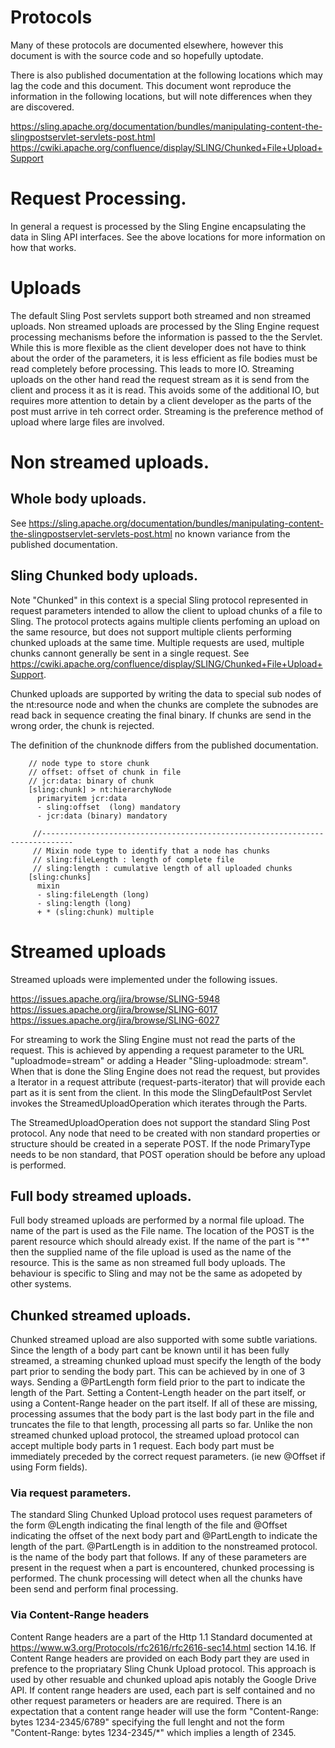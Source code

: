 # Protocols

Many of these protocols are documented elsewhere, however this document is with the source code and so hopefully uptodate.

There is also published documentation at the following locations which may lag the code and this document. This document wont
reproduce the information in the following locations, but will note differences when they are discovered.

https://sling.apache.org/documentation/bundles/manipulating-content-the-slingpostservlet-servlets-post.html
https://cwiki.apache.org/confluence/display/SLING/Chunked+File+Upload+Support

# Request Processing.

In general a request is processed by the Sling Engine encapsulating the data in Sling API interfaces. See the above locations
for more information on how that works.

# Uploads

The default Sling Post servlets support both streamed and non streamed uploads. Non streamed uploads are processed by the
Sling Engine request processing mechanisms before the information is passed to the the Servlet. While this is more flexible
as the client developer does not have to think about the order of the parameters, it is less efficient as file bodies must
be read completely before processing. This leads to more IO. Streaming uploads on the other hand read the request stream
as it is send from the client and process it as it is read. This avoids some of the additional IO, but requires more attention
to detain by a client developer as the parts of the post must arrive in teh correct order. Streaming is the preference method
of upload where large files are involved.

# Non streamed uploads.

## Whole body uploads.

See https://sling.apache.org/documentation/bundles/manipulating-content-the-slingpostservlet-servlets-post.html
no known variance from the published documentation.

## Sling Chunked body uploads.

Note "Chunked" in this context is a special Sling protocol represented in request parameters intended to allow the client
to upload chunks of a file to Sling. The protocol protects agains multiple clients perfoming an upload on the same resource, 
but does not support multiple clients performing chunked uploads at the same time. Multiple requests are used, multiple chunks cannont
generally be sent in a single request.
See https://cwiki.apache.org/confluence/display/SLING/Chunked+File+Upload+Support.

Chunked uploads are supported by writing the data to special sub nodes of the nt:resource node and when the chunks are complete the subnodes are
read back in sequence creating the final binary. If chunks are send in the wrong order, the chunk is rejected.

The definition of the chunknode differs from the published documentation.

        // node type to store chunk
        // offset: offset of chunk in file
        // jcr:data: binary of chunk
        [sling:chunk] > nt:hierarchyNode
          primaryitem jcr:data
          - sling:offset  (long) mandatory
          - jcr:data (binary) mandatory
          
         //-----------------------------------------------------------------------------
         // Mixin node type to identify that a node has chunks
         // sling:fileLength : length of complete file
         // sling:length : cumulative length of all uploaded chunks
        [sling:chunks]
          mixin
          - sling:fileLength (long)
          - sling:length (long)
          + * (sling:chunk) multiple



# Streamed uploads

Streamed uploads were implemented under the following issues.

https://issues.apache.org/jira/browse/SLING-5948
https://issues.apache.org/jira/browse/SLING-6017
https://issues.apache.org/jira/browse/SLING-6027

For streaming to work the Sling Engine must not read the parts of the request. This is achieved by appending a request parameter 
to the URL "uploadmode=stream" or adding a Header "Sling-uploadmode: stream". When that is done the Sling Engine does not 
read the request, but provides a Iterator<Parts> in a request attribute (request-parts-iterator) that will provide each part as it
is sent from the client. In this mode the SlingDefaultPost Servlet invokes the StreamedUploadOperation which iterates through the Parts.

The StreamedUploadOperation does not support the standard Sling Post protocol. Any node that need to be created with non standard properties 
or structure should be created in a seperate POST. If the node PrimaryType needs to be non standard, that POST operation should be before
any upload is performed.

## Full body streamed uploads.

Full body streamed uploads are performed by a normal file upload. The name of the part is used as the File name. The location of the POST is the parent 
resource which should already exist. If the name of the part is "*" then the supplied name of the file upload is used as the name of the resource. This is 
the same as non streamed full body uploads. The behaviour is specific to Sling and may not be the same as adopeted by other systems.

## Chunked streamed uploads.

Chunked streamed upload are also supported with some subtle variations. Since the length of a body part cant be known until it has been fully streamed, a streaming
chunked upload must specify the length of the body part prior to sending the body part. This can be achieved by in one of 3 ways. Sending a <name>@PartLength form field prior
to the part to indicate the length of the Part. Setting a Content-Length header on the part itself, or using a Content-Range header on the part itself. If all of these are missing,
processing assumes that the body part is the last body part in the file and truncates the file to that length, processing all parts so far.
Unlike the non streamed chunked upload protocol, the streamed upload protocol can accept multiple body parts in 1 request. Each body part
must be immediately preceded by the correct request parameters. (ie new @Offset if using Form fields).

### Via request parameters.

The standard Sling Chunked Upload protocol uses request parameters of the form <name>@Length indicating the final length
of the file and <name>@Offset indicating the offset of the next body part and <name>@PartLength to indicate the 
length of the part. <name>@PartLength is in addition to the nonstreamed protocol. <name> is the name of the body part 
that follows. If any of these parameters are present in the request when a part is encountered, chunked processing is performed. 
The chunk processing will detect when all the chunks have been send and perform final processing.

### Via Content-Range headers

Content Range headers are a part of the Http 1.1 Standard documented at https://www.w3.org/Protocols/rfc2616/rfc2616-sec14.html section 14.16. 
If Content Range headers are provided on each Body part they are used in prefence to the propriatary Sling Chunk Upload protocol. This approach 
is used by other resuable and chunked upload apis notably the Google Drive API. If content range headers are used, each part is self contained
and no other request parameters or headers are are required. There is an expectation that a content range header will use the form
"Content-Range: bytes 1234-2345/6789" specifying the full lenght and not the form  "Content-Range: bytes 1234-2345/*" which implies a length of 2345.

